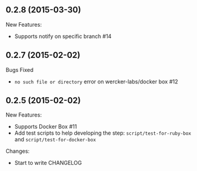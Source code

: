 ## 0.2.8 (2015-03-30)

New Features:

* Supports notify on specific branch #14

## 0.2.7 (2015-02-02)

Bugs Fixed

* `no such file or directory` error on wercker-labs/docker box #12

## 0.2.5 (2015-02-02)

New Features:

* Supports Docker Box #11
* Add test scripts to help developing the step: `script/test-for-ruby-box` and `script/test-for-docker-box`

Changes:

* Start to write CHANGELOG
